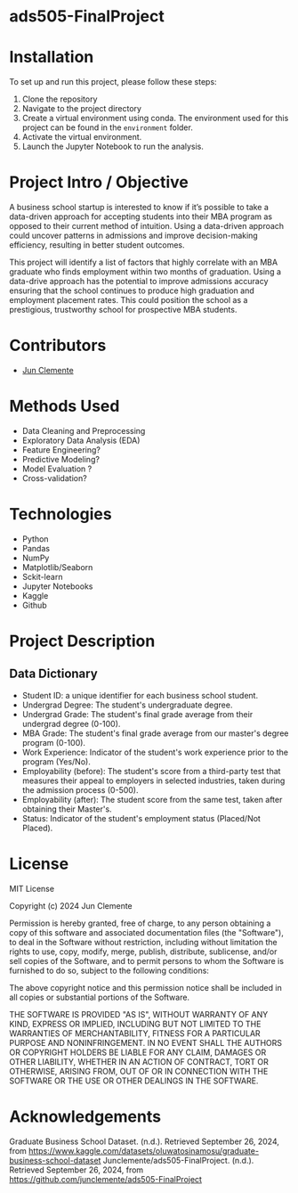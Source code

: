 # ads505-FinalProject

# Installation

To set up and run this project, please follow these steps: 

1. Clone the repository
2. Navigate to the project directory 
3. Create a virtual environment using conda. The environment used for this project can be found in the `environment` folder. 
4. Activate the virtual environment.
5. Launch the Jupyter Notebook to run the analysis. 

# Project Intro / Objective

A business school startup is interested to know if it’s possible to take a data-driven approach for accepting students into their MBA program as opposed to their current method of intuition. Using a data-driven approach could uncover patterns in admissions and improve decision-making efficiency, resulting in better student outcomes.

This project will identify a list of factors that highly correlate with an MBA graduate who finds employment within two months of graduation. Using a data-drive approach has the potential to improve admissions accuracy ensuring that the school continues to produce high graduation and employment placement rates. This could position the school as a prestigious, trustworthy school for prospective MBA students. 

# Contributors

- [Jun Clemente](https://github.com/junclemente)

# Methods Used

- Data Cleaning and Preprocessing
- Exploratory Data Analysis (EDA)
- Feature Engineering?
- Predictive Modeling?
- Model Evaluation ?
- Cross-validation?

# Technologies

- Python
- Pandas
- NumPy
- Matplotlib/Seaborn
- Sckit-learn
- Jupyter Notebooks
- Kaggle
- Github

# Project Description 

## Data Dictionary

- Student ID: a unique identifier for each business school student.
- Undergrad Degree: The student's undergraduate degree.
- Undergrad Grade: The student's final grade average from their undergrad degree (0-100).
- MBA Grade: The student's final grade average from our master's degree program (0-100).
- Work Experience: Indicator of the student's work experience prior to the program (Yes/No).
- Employability (before): The student's score from a third-party test that measures their appeal to employers in selected industries, taken during the admission process (0-500).
- Employability (after): The student score from the same test, taken after obtaining their Master's.
- Status: Indicator of the student's employment status (Placed/Not Placed).

# License

MIT License

Copyright (c) 2024 Jun Clemente

Permission is hereby granted, free of charge, to any person obtaining a copy
of this software and associated documentation files (the "Software"), to deal
in the Software without restriction, including without limitation the rights
to use, copy, modify, merge, publish, distribute, sublicense, and/or sell
copies of the Software, and to permit persons to whom the Software is
furnished to do so, subject to the following conditions:

The above copyright notice and this permission notice shall be included in all
copies or substantial portions of the Software.

THE SOFTWARE IS PROVIDED "AS IS", WITHOUT WARRANTY OF ANY KIND, EXPRESS OR
IMPLIED, INCLUDING BUT NOT LIMITED TO THE WARRANTIES OF MERCHANTABILITY,
FITNESS FOR A PARTICULAR PURPOSE AND NONINFRINGEMENT. IN NO EVENT SHALL THE
AUTHORS OR COPYRIGHT HOLDERS BE LIABLE FOR ANY CLAIM, DAMAGES OR OTHER
LIABILITY, WHETHER IN AN ACTION OF CONTRACT, TORT OR OTHERWISE, ARISING FROM,
OUT OF OR IN CONNECTION WITH THE SOFTWARE OR THE USE OR OTHER DEALINGS IN THE
SOFTWARE.

# Acknowledgements

Graduate Business School Dataset. (n.d.). Retrieved September 26, 2024, from https://www.kaggle.com/datasets/oluwatosinamosu/graduate-business-school-dataset
Junclemente/ads505-FinalProject. (n.d.). Retrieved September 26, 2024, from https://github.com/junclemente/ads505-FinalProject





